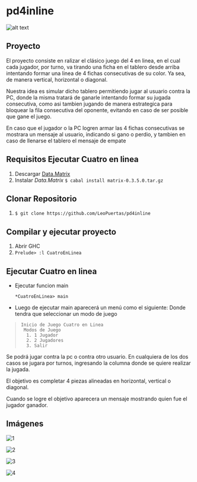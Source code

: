 # pd4inline

 ![alt text](http://www.ludoteka.com/conetau.gif)


## Proyecto

El proyecto consiste en ralizar el clásico juego del 4 en linea, en el 
cual cada jugador,  por turno, va tirando una ficha en el tablero 
desde arriba intentando formar una linea de 4 fichas consecutivas 
de su color. Ya sea, de manera vertical, horizontal o diagonal.

Nuestra idea es simular dicho tablero permitiendo jugar al 
usuario contra la PC, donde la misma tratará de ganarle 
intentando formar su jugada consecutiva, como asi tambien 
jugando de manera estrategica para bloquear la fila consecutiva 
del oponente, evitando en caso de ser posible que gane el juego.
 
En caso que el jugador o la PC logren armar las 4 fichas 
consecutivas se mostrara un mensaje al usuario, indicando si gano 
o perdio, y tambien en caso de llenarse el tablero el mensaje de 
empate


## Requisitos Ejecutar Cuatro en linea
1. Descargar [Data.Matrix](http://goo.gl/CukqnJ)
2. Instalar *Data.Matrix* 
```$ cabal install matrix-0.3.5.0.tar.gz ``` 

## Clonar Repositorio
1. ```$ git clone https://github.com/LeoPuertas/pd4inline ``` 

## Compilar y ejecutar proyecto
1. Abrir GHC
2. ```Prelude> :l CuatroEnLinea ```

## Ejecutar Cuatro en linea
- Ejecutar funcion main
      
   ``` *CuatroEnLinea> main ```
- Luego de ejecutar main aparecerá un menú como el siguiente: Donde tendra que seleccionar un modo de juego
  
>     Inicio de Juego Cuatro en Linea 
>      Modos de Juego
>       1. 1 Jugador
>       2. 2 Jugadores
>       3. Salir

Se podrá jugar contra la pc o contra otro usuario.
En cualquiera de los dos casos se jugara por turnos, ingresando la columna donde se quiere realizar la jugada.

El objetivo es completar 4 piezas alineadas en horizontal, vertical o diagonal.

Cuando se logre el objetivo aparecera un mensaje mostrando quien fue el jugador ganador.


## Imágenes

![1](https://image.ibb.co/fLWNbS/1.png)

![2](https://image.ibb.co/mXfti7/1.png)

![3](https://image.ibb.co/fz0hbS/2.png)

![4](https://image.ibb.co/jcaFwS/3.png)